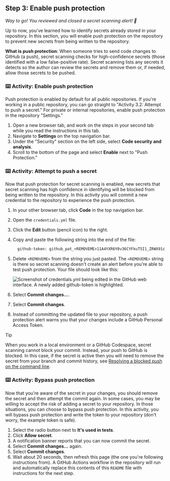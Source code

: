 ## Step 3: Enable push protection

_Way to go! You reviewed and closed a secret scanning alert! :tada:_

Up to now, you've learned how to identify secrets already stored in your repository. In this section, you will enable push protection on the repository to prevent new secrets from being written to the repository.

**What is push protection**: When someone tries to send code changes to GitHub (a push), secret scanning checks for high-confidence secrets (those identified with a low false-positive rate). Secret scanning lists any secrets it detects so the author can review the secrets and remove them or, if needed, allow those secrets to be pushed.

### :keyboard: Activity: Enable push protection

Push protection is enabled by default for all public repositories. If you're working in a public repository, you can go straight to "Activity 3.2: Attempt to push a secret." For private or internal repositories, enable push protection in the repository "Settings."

1. Open a new browser tab, and work on the steps in your second tab while you read the instructions in this tab.
2. Navigate to **Settings** on the top navigation bar.
3. Under the "Security" section on the left side, select **Code security and analysis**.
4. Scroll to the bottom of the page and select **Enable** next to "Push Protection."

### :keyboard: Activity: Attempt to push a secret

Now that push protection for secret scanning is enabled, new secrets that secret scanning has high confidence in identifying will be blocked from being written to the repository. In this activity you will commit a new credential to the repository to experience the push protection.

1. In your other browser tab, click **Code** in the top navigation bar.
2. Open the `credentials.yml` file.
3. Click the **Edit** button (pencil icon) to the right.
4. Copy and paste the following string into the end of the file:

   ```txt
     github-token: github_pat_<REMOVEME>11A4YXR6Y0v36CYFkuT5I1_ZRWX91c8k0waSN6x7AiVJ6zZ9ZHUQXBblBqFQpKd23V6CL7MWMPopnmBxzn
   ```

5. Delete `<REMOVEME>` from the string you just pasted. The `<REMOVEME>` string is there so secret scanning doesn't create an alert before you're able to test push protection. Your file should look like this:

   ![Screenshot of credentials.yml being edited in the GitHub web interface. A newly added github-token is highlighted.](/images/push-protection.png)

6. Select **Commit changes...**.
7. Select **Commit changes**.
8. Instead of committing the updated file to your repository, a push protection alert warns you that your changes include a GitHub Personal Access Token.

> [!TIP]
> When you work in a local environment or a GitHub Codespace, secret scanning cannot block your commit. Instead, your push to GitHub is blocked. In this case, if the secret is active then you will need to remove the secret from your branch and commit history, see [Resolving a blocked push on the command line](https://docs.github.com/en/code-security/secret-scanning/pushing-a-branch-blocked-by-push-protection#resolving-a-blocked-push-on-the-command-line).

### :keyboard: Activity: Bypass push protection

Now that you're aware of the secret in your changes, you should remove the secret and then attempt the commit again. In some cases, you may be willing to accept the risk of adding a secret to your repository. In those situations, you can choose to bypass push protection. In this activity, you will bypass push protection and write the token to your repository (don't worry, the example token is safe).

1. Select the radio button next to **It's used in tests**.
2. Click **Allow secret**.
3. A notification banner reports that you can now commit the secret.
4. Select **Commit changes...** again.
5. Select **Commit changes**.
6. Wait about 20 seconds, then refresh this page (the one you're following instructions from). A GitHub Actions workflow in the repository will run and automatically replace this contents of this `README` file with instructions for the next step.
